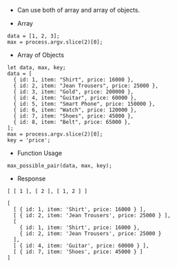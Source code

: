 - Can use both of array and array of objects.

- Array

````
data = [1, 2, 3];
max = process.argv.slice(2)[0];
````

- Array of Objects

````
let data, max, key;
data = [
  { id: 1, item: "Shirt", price: 16000 },
  { id: 2, item: "Jean Trousers", price: 25000 },
  { id: 3, item: "Gold", price: 200000 },
  { id: 4, item: "Guitar", price: 60000 },
  { id: 5, item: "Smart Phone", price: 150000 },
  { id: 6, item: "Watch", price: 120000 },
  { id: 7, item: "Shoes", price: 45000 },
  { id: 8, item: "Belt", price: 65000 },
];
max = process.argv.slice(2)[0];
key = 'price';
````

- Function Usage

````
max_possible_pair(data, max, key);
````

- Response

````
[ [ 1 ], [ 2 ], [ 1, 2 ] ]
````
````
[
  [ { id: 1, item: 'Shirt', price: 16000 } ],
  [ { id: 2, item: 'Jean Trousers', price: 25000 } ],
  [
    { id: 1, item: 'Shirt', price: 16000 },
    { id: 2, item: 'Jean Trousers', price: 25000 }
  ],
  [ { id: 4, item: 'Guitar', price: 60000 } ],
  [ { id: 7, item: 'Shoes', price: 45000 } ]
]
````